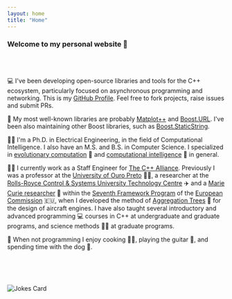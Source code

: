 ```yaml
---
layout: home
title: "Home"
---
```


<h3 class="fw-bold">Welcome to my personal website 👋</h3>

<br/>
<br/>

💻 I've been developing open-source libraries and tools for the C++ ecosystem, particularly focused on asynchronous programming and networking. This is my [GitHub Profile](https://github.com/alandefreitas). Feel free to fork projects, raise issues and submit PRs.

🔭 My most well-known libraries are probably [Matplot++](https://github.com/alandefreitas/matplotplusplus)
and [Boost.URL](https://github.com/boostorg/url). I've been also maintaining other Boost libraries, such as [Boost.StaticString](https://github.com/boostorg/static_string).

👨‍🔬 I'm a Ph.D. in Electrical Engineering, in the field of Computational Intelligence. I also have an M.S. and
B.S. in Computer Science. I specialized
in [evolutionary computation](https://en.wikipedia.org/wiki/Evolutionary_computation) 🦎
and [computational intelligence](https://en.wikipedia.org/wiki/Computational_intelligence) 🧠 in general.

👨‍💻 I currently work as a Staff Engineer for [The C++ Alliance](https://cppalliance.org/). Previously I was a professor at the [University of Ouro Preto](https://dri.ufop.br/index.php/en) 🧑‍🎓, a researcher at the [Rolls-Royce Control & Systems University Technology Centre](https://www.rolls-royce.com/about/our-research/research-and-university.aspx) ✈️ and a [Marie Curie researcher](https://en.wikipedia.org/wiki/Marie_Sk%C5%82odowska-Curie_Actions) 🧪 within the [Seventh Framework Program](https://ec.europa.eu/commission/presscorner/detail/de/MEMO_16_146) of the [European Commission](https://ec.europa.eu/info/index_en) 🇪🇺, when I developed the method of [Aggregation Trees](https://www.sciencedirect.com/science/article/abs/pii/S0020025514011347) 🌲 for the design of aircraft engines. I have also taught several introductory and advanced programming 💻 courses in C++ at undergraduate and graduate programs, and science methods 🧑‍🔬 at graduate programs.

🤸 When not programming I enjoy cooking 👨‍🍳, playing the guitar 🎸, and spending time with the dog 🦮.

<br/>
<br/>
<br/>

![Jokes Card](https://readme-jokes.vercel.app/api)

